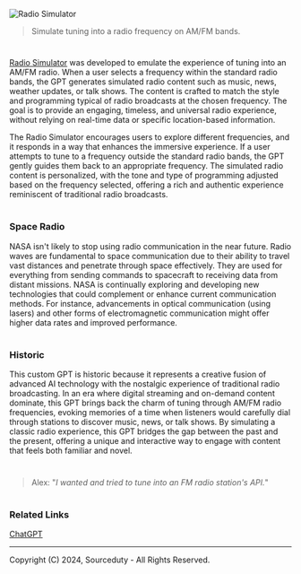 ![Radio Simulator](https://github.com/user-attachments/assets/c1b6cd06-817b-4d69-88fe-0583f095c5f0)

> Simulate tuning into a radio frequency on AM/FM bands.

#

[Radio Simulator](https://chatgpt.com/g/g-C6JfFmHnG-radio-simulator) was developed to emulate the experience of tuning into an AM/FM radio. When a user selects a frequency within the standard radio bands, the GPT generates simulated radio content such as music, news, weather updates, or talk shows. The content is crafted to match the style and programming typical of radio broadcasts at the chosen frequency. The goal is to provide an engaging, timeless, and universal radio experience, without relying on real-time data or specific location-based information.

The Radio Simulator encourages users to explore different frequencies, and it responds in a way that enhances the immersive experience. If a user attempts to tune to a frequency outside the standard radio bands, the GPT gently guides them back to an appropriate frequency. The simulated radio content is personalized, with the tone and type of programming adjusted based on the frequency selected, offering a rich and authentic experience reminiscent of traditional radio broadcasts.

#
### Space Radio

NASA isn't likely to stop using radio communication in the near future. Radio waves are fundamental to space communication due to their ability to travel vast distances and penetrate through space effectively. They are used for everything from sending commands to spacecraft to receiving data from distant missions. NASA is continually exploring and developing new technologies that could complement or enhance current communication methods. For instance, advancements in optical communication (using lasers) and other forms of electromagnetic communication might offer higher data rates and improved performance.

#
### Historic 

This custom GPT is historic because it represents a creative fusion of advanced AI technology with the nostalgic experience of traditional radio broadcasting. In an era where digital streaming and on-demand content dominate, this GPT brings back the charm of tuning through AM/FM radio frequencies, evoking memories of a time when listeners would carefully dial through stations to discover music, news, or talk shows. By simulating a classic radio experience, this GPT bridges the gap between the past and the present, offering a unique and interactive way to engage with content that feels both familiar and novel.

#

> Alex: "*I wanted and tried to tune into an FM radio station's API.*"

#
### Related Links

[ChatGPT](https://github.com/sourceduty/ChatGPT)

***
Copyright (C) 2024, Sourceduty - All Rights Reserved.
